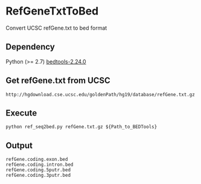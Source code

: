 # RefGeneTxtToBed
Convert UCSC refGene.txt to bed format

## Dependency
Python (>= 2.7)
[bedtools-2.24.0](http://code.google.com/p/bedtools/)

## Get refGene.txt from UCSC 
```
http://hgdownload.cse.ucsc.edu/goldenPath/hg19/database/refGene.txt.gz
```

## Execute 
```
python ref_seq2bed.py refGene.txt.gz ${Path_to_BEDTools}
```

## Output
```
refGene.coding.exon.bed
refGene.coding.intron.bed
refGene.coding.5putr.bed
refGene.coding.3putr.bed
```
